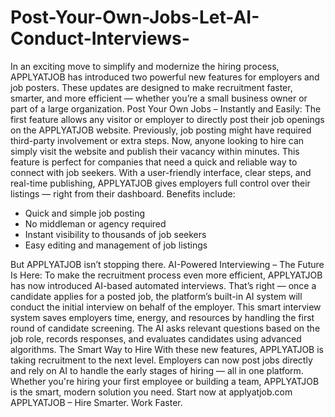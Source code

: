 # Post-Your-Own-Jobs-Let-AI-Conduct-Interviews-
In an exciting move to simplify and modernize the hiring process, APPLYATJOB has introduced two powerful new features for employers and job posters. These updates are designed to make recruitment faster, smarter, and more efficient — whether you’re a small business owner or part of a large organization.
Post Your Own Jobs – Instantly and Easily:
The first feature allows any visitor or employer to directly post their job openings on the APPLYATJOB website. Previously, job posting might have required third-party involvement or extra steps. Now, anyone looking to hire can simply visit the website and publish their vacancy within minutes.
This feature is perfect for companies that need a quick and reliable way to connect with job seekers. With a user-friendly interface, clear steps, and real-time publishing, APPLYATJOB gives employers full control over their listings — right from their dashboard.
Benefits include:
- Quick and simple job posting
- No middleman or agency required
- Instant visibility to thousands of job seekers
- Easy editing and management of job listings

But APPLYATJOB isn’t stopping there.
AI-Powered Interviewing – The Future Is Here:
To make the recruitment process even more efficient, APPLYATJOB has now introduced AI-based automated interviews. That’s right — once a candidate applies for a posted job, the platform’s built-in AI system will conduct the initial interview on behalf of the employer.
This smart interview system saves employers time, energy, and resources by handling the first round of candidate screening. The AI asks relevant questions based on the job role, records responses, and evaluates candidates using advanced algorithms.
The Smart Way to Hire
With these new features, APPLYATJOB is taking recruitment to the next level. Employers can now post jobs directly and rely on AI to handle the early stages of hiring — all in one platform.
Whether you're hiring your first employee or building a team, APPLYATJOB is the smart, modern solution you need.
Start now at applyatjob.com
APPLYATJOB – Hire Smarter. Work Faster.
